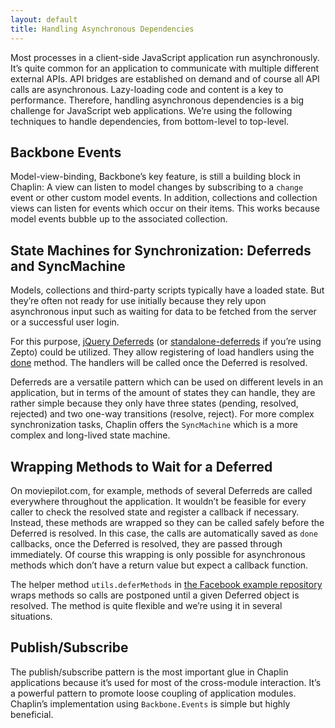 ```yaml
---
layout: default
title: Handling Asynchronous Dependencies
---
```


Most processes in a client-side JavaScript application run asynchronously. It’s quite common for an application to communicate with multiple different external APIs. API bridges are established on demand and of course all API calls are asynchronous. Lazy-loading code and content is a key to performance. Therefore, handling asynchronous dependencies is a big challenge for JavaScript web applications. We’re using the following techniques to handle dependencies, from bottom-level to top-level.

## Backbone Events

Model-view-binding, Backbone’s key feature, is still a building block in Chaplin: A view can listen to model changes by subscribing to a `change` event or other custom model events. In addition, collections and collection views can listen for events which occur on their items. This works because model events bubble up to the associated collection.

## State Machines for Synchronization: Deferreds and SyncMachine

Models, collections and third-party scripts typically have a loaded state. But they’re often not ready for use initially because they rely upon asynchronous input such as waiting for data to be fetched from the server or a successful user login.

For this purpose, [jQuery Deferreds](http://api.jquery.com/category/deferred-object/) (or [standalone-deferreds](https://github.com/Mumakil/Standalone-Deferred) if you’re using Zepto) could be utilized. They allow registering of load handlers using the [done](http://api.jquery.com/deferred.done/) method. The handlers will be called once the Deferred is resolved.

Deferreds are a versatile pattern which can be used on different levels in an application, but in terms of the amount of states they can handle, they are rather simple because they only have three states (pending, resolved, rejected) and two one-way transitions (resolve, reject). For more complex synchronization tasks, Chaplin offers the `SyncMachine` which is a more complex and long-lived state machine.

## Wrapping Methods to Wait for a Deferred

On moviepilot.com, for example, methods of several Deferreds are called everywhere throughout the application. It wouldn’t be feasible for every caller to check the resolved state and register a callback if necessary. Instead, these methods are wrapped so they can be called safely before the Deferred is resolved. In this case, the calls are automatically saved as `done` callbacks, once the Deferred is resolved, they are passed through immediately. Of course this wrapping is only possible for asynchronous methods which don’t have a return value but expect a callback function.

The helper method `utils.deferMethods` in [the Facebook example repository](https://github.com/chaplinjs/facebook-example/blob/master/coffee/lib/utils.coffee) wraps methods so calls are postponed until a given Deferred object is resolved. The method is quite flexible and we’re using it in several situations.

## Publish/Subscribe

The publish/subscribe pattern is the most important glue in Chaplin applications because it’s used for most of the cross-module interaction. It’s a powerful pattern to promote loose coupling of application modules. Chaplin’s implementation using `Backbone.Events` is simple but highly beneficial.
